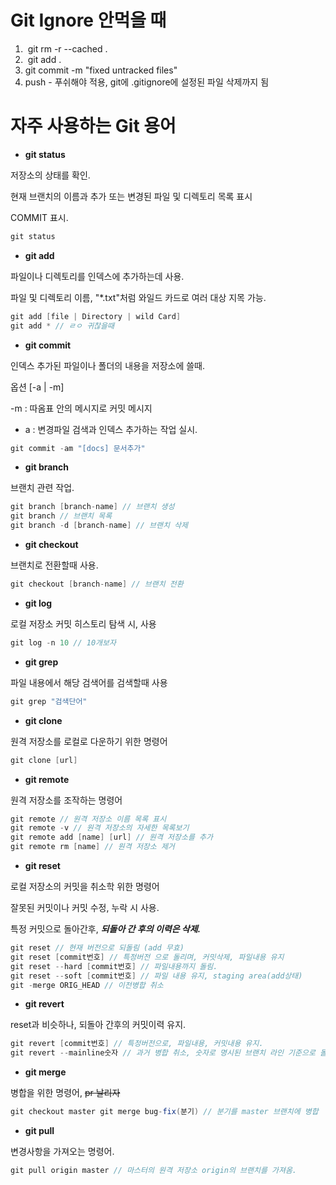 # Git Ignore 안먹을 때

1.  git rm -r --cached .
2.  git add .
3. git commit -m "fixed untracked files"
4. push - 푸쉬해야 적용, git에 .gitignore에 설정된 파일 삭제까지 됨

# 자주 사용하는 Git 용어

- **git status**

저장소의 상태를 확인.

현재 브랜치의 이름과 추가 또는 변경된 파일 및 디렉토리 목록 표시

COMMIT 표시.

```java
git status
```

- **git add**

파일이나 디렉토리를 인덱스에 추가하는데 사용.

파일 및 디렉토리 이름, "*.txt"처럼 와일드 카드로 여러 대상 지목 가능.

```java
git add [file | Directory | wild Card]
git add * // ㄹㅇ 귀찮을때
```

- **git commit**

인덱스 추가된 파일이나 폴더의 내용을 저장소에 쓸때.

옵션 [-a | -m]

  -m : 따옴표 안의 메시지로 커밋 메시지

 - a : 변경파일 검색과 인덱스 추가하는 작업 실시.

```java
git commit -am "[docs] 문서추가"
```

- **git branch**

브랜치 관련 작업.

```java
git branch [branch-name] // 브랜치 생성
git branch // 브랜치 목록
git branch -d [branch-name] // 브랜치 삭제
```

- **git checkout**

브랜치로 전환할때 사용.

```java
git checkout [branch-name] // 브랜치 전환
```

- **git log**

로컬 저장소 커밋 히스토리 탐색 시, 사용

```java
git log -n 10 // 10개보자
```

- **git grep**

파일 내용에서 해당 검색어를 검색할때 사용

```java
git grep "검색단어"
```

- **git clone**

원격 저장소를 로컬로 다운하기 위한 명령어

```java
git clone [url]
```

- **git remote**

원격 저장소를 조작하는 명령어

```java
git remote // 원격 저장소 이름 목록 표시
git remote -v // 원격 저장소의 자세한 목록보기
git remote add [name] [url] // 원격 저장소를 추가
git remote rm [name] // 원격 저장소 제거
```

- **git reset**

로컬 저장소의 커밋을 취소학 위한 명령어

잘못된 커밋이나 커밋 수정, 누락 시 사용.

특정 커밋으로 돌아간후, ***되돌아 간 후의 이력은 삭제.***

```java
git reset // 현재 버전으로 되돌림 (add 무효)
git reset [commit번호] // 특정버전 으로 돌리며, 커밋삭제, 파일내용 유지
git reset --hard [commit번호] // 파일내용까지 돌림.
git reset --soft [commit번호] // 파일 내용 유지, staging area(add상태)
git -merge ORIG_HEAD // 이전병합 취소
```

- **git revert**

reset과 비슷하나, 되돌아 간후의 커밋이력 유지.

```java
git revert [commit번호] // 특정버전으로, 파일내용, 커밋내용 유지.
git revert --mainline숫자 // 과거 병합 취소, 숫자로 명시된 브랜치 라인 기준으로 돌아감.
```

- **git merge**

병합을 위한 명령어, ~~pr 날리자~~

```java
git checkout master git merge bug-fix(분기) // 분기를 master 브랜치에 병합
```

- **git pull**

변경사항을 가져오는 명령어.

```java
git pull origin master // 마스터의 원격 저장소 origin의 브랜치를 가져옴.
```